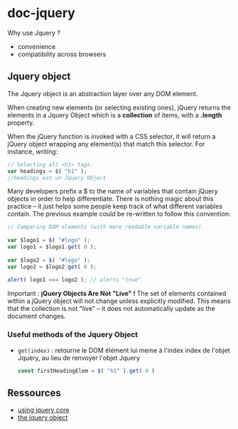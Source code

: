 # doc-jquery

Why use Jquery ?

- convenience
- compatibility across browsers

## Jquery object

The Jquery object is an abstraction layer over any DOM element.

When creating new elements (or selecting existing ones), jQuery returns the elements in a Jquery Object which is a **collection** of items, with a **.length** property.

When the jQuery function is invoked with a CSS selector, it will return a jQuery object wrapping any element(s) that match this selector. For instance, writing:

~~~javascript
// Selecting all <h1> tags.
var headings = $( "h1" );
//headings est un Jquery Object
~~~

Many developers prefix a $ to the name of variables that contain jQuery objects in order to help differentiate. There is nothing magic about this practice – it just helps some people keep track of what different variables contain. The previous example could be re-written to follow this convention:

~~~javascript
// Comparing DOM elements (with more readable variable names).
 
var $logo1 = $( "#logo" );
var logo1 = $logo1.get( 0 );
 
var $logo2 = $( "#logo" );
var logo2 = $logo2.get( 0 );
 
alert( logo1 === logo2 ); // alerts "true"
~~~

Important : **jQuery Objects Are Not "Live" !**  The set of elements contained within a jQuery object will not change unless explicitly modified. This means that the collection is not "live" – it does not automatically update as the document changes.


### Useful methods of the Jquery Object

- `get(index)` : retourne le DOM élément lui meme à l'index index de l'objet Jquery, au lieu de renvoyer l'objet Jquery
   ~~~js
   const firstHeadingElem = $( "h1" ).get( 0 )
   ~~~

## Ressources

- [using jquery core](https://learn.jquery.com/using-jquery-core/)
- [the jquery object](https://learn.jquery.com/using-jquery-core/jquery-object/)